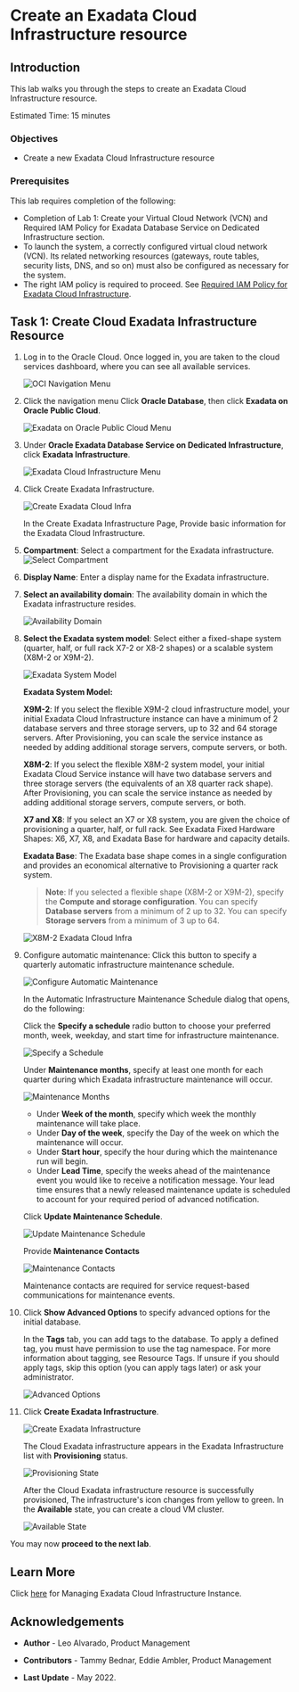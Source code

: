 


# Create an Exadata Cloud Infrastructure resource


## Introduction

This lab walks you through the steps to create an Exadata Cloud Infrastructure resource.

Estimated Time: 15 minutes



### Objectives

-   Create a new Exadata Cloud Infrastructure resource

### Prerequisites

This lab requires completion of the following:

* Completion of Lab 1: Create your Virtual Cloud Network (VCN) and Required IAM Policy for Exadata Database Service on Dedicated Infrastructure section.
* To launch the system, a correctly configured virtual cloud network (VCN). Its related networking resources (gateways, route tables, security lists, DNS, and so on) must also be configured as necessary for the system.
* The right IAM policy is required to proceed. See [Required IAM Policy for Exadata Cloud Infrastructure](https://docs.oracle.com/en-us/iaas/exadatacloud/exacs/preparing-for-ecc-deployment.html#GUID-EA03F7BC-7D8E-4177-AFF4-615F71C390CD).



## Task 1: Create Cloud Exadata Infrastructure Resource

1. Log in to the Oracle Cloud. Once logged in, you are taken to the cloud services dashboard, where you can see all available services.

    ![OCI Navigation Menu](./images/oci-navigation-menu.png " ")


2. Click the navigation menu Click **Oracle Database**, then click **Exadata on Oracle Public Cloud**.

    ![Exadata on Oracle Public Cloud Menu](./images/exadb-d-menu.png " ")


3. Under **Oracle Exadata Database Service on Dedicated Infrastructure**, click **Exadata Infrastructure**.

    ![Exadata Cloud Infrastructure Menu](./images/exa-cloud-infra-menu.png " ")

4. Click Create Exadata Infrastructure.

    ![Create Exadata Cloud Infra](./images/create-exa-cloud-infra.png " ")

    In the Create Exadata Infrastructure Page, Provide basic information for the Exadata Cloud Infrastructure.

 5. **Compartment**: Select a compartment for the Exadata infrastructure.
    ![Select Compartment](./images/select-compartment.png " ")
 6. **Display Name**: Enter a display name for the Exadata infrastructure.
 7. **Select an availability domain**: The availability domain in which the Exadata infrastructure resides.

    ![Availability Domain](./images/AD.png " ")

 8. **Select the Exadata system model**: Select either a fixed-shape system (quarter, half, or full rack X7-2  or X8-2 shapes) or a scalable system (X8M-2 or X9M-2).


    ![Exadata System Model](./images/exa-model.png " ")

    **Exadata System Model:**

    **X9M-2**: If you select the flexible X9M-2 cloud infrastructure model, your initial Exadata Cloud Infrastructure instance can have a minimum of 2 database servers and three storage servers, up to 32 and 64 storage servers. After Provisioning, you can scale the service instance as needed by adding additional storage servers, compute servers, or both.

    **X8M-2**: If you select the flexible X8M-2 system model, your initial Exadata Cloud Service instance will have two database servers and three storage servers (the equivalents of an X8 quarter rack shape). After Provisioning, you can scale the service instance as needed by adding additional storage servers, compute servers, or both.

    **X7 and X8**: If you select an X7 or X8 system, you are given the choice of provisioning a quarter, half, or full rack. See Exadata Fixed Hardware Shapes: X6, X7, X8, and Exadata Base for hardware and capacity details.

    **Exadata Base**: The Exadata base shape comes in a single configuration and provides an economical alternative to Provisioning a quarter rack system.

    > **Note**: If you selected a flexible shape (X8M-2 or X9M-2), specify the **Compute and storage configuration**. You can specify **Database servers** from a minimum of 2 up to 32. You can specify **Storage servers** from a minimum of 3 up to 64.

    ![X8M-2 Exadata Cloud Infra](./images/x8m-infra.png " ")


 9. Configure automatic maintenance: Click this button to specify a quarterly automatic infrastructure maintenance schedule.

    ![Configure Automatic Maintenance](./images/configure-automatic-maintenance.png " ")

    In the Automatic Infrastructure Maintenance Schedule dialog that opens, do the following:

    Click the **Specify a schedule** radio button to choose your preferred month, week, weekday, and start time for infrastructure maintenance.

    ![Specify a Schedule](./images/specify-schedule.png " ")

    Under **Maintenance months**, specify at least one month for each quarter during which Exadata infrastructure maintenance will occur.

    ![Maintenance Months](./images/maintenance-months.png " ")

    * Under **Week of the month**, specify which week the monthly maintenance will take place.
    * Under **Day of the week**, specify the Day of the week on which the maintenance will occur.
    * Under **Start hour**, specify the hour during which the maintenance run will begin.
    * Under **Lead Time**, specify the weeks ahead of the maintenance event you would like to receive a notification message. Your lead time ensures that a newly released maintenance update is scheduled to account for your required period of advanced notification.

    Click **Update Maintenance Schedule**.

    ![Update Maintenance Schedule](./images/update-maintenance-schedule.png " ")

    Provide **Maintenance Contacts**

    ![Maintenance Contacts](./images/maintenancecontacts.png " ")

    Maintenance contacts are required for service request-based communications for maintenance events.


 10. Click **Show Advanced Options** to specify advanced options for the initial database.

     In the **Tags** tab, you can add tags to the database. To apply a defined tag, you must have permission to use the tag namespace. For more information about tagging, see Resource Tags. If unsure if you should apply tags, skip this option (you can apply tags later) or ask your administrator.

     ![Advanced Options](./images/advanced-options.png " ")

 11. Click **Create Exadata Infrastructure**.

     ![Create Exadata Infrastructure](./images/click-create-exadata-infrastructure.png " ")

     The Cloud Exadata infrastructure appears in the Exadata Infrastructure list with **Provisioning** status.  

     ![Provisioning State](./images/provisioning-status.png " ")

     After the Cloud Exadata infrastructure resource is successfully provisioned, The infrastructure's icon changes from yellow to green. In the **Available** state, you can create a cloud VM cluster.

     ![Available State](./images/available-status.png " ")

You may now **proceed to the next lab**.




## Learn More


Click [here](https://docs.oracle.com/en-us/iaas/exadatacloud/exacs/ecs-manage-infrastructure.html) for Managing Exadata Cloud Infrastructure Instance.


## Acknowledgements

* **Author** - Leo Alvarado, Product Management

* **Contributors** - Tammy Bednar, Eddie Ambler, Product Management

* **Last Update** - May 2022.
